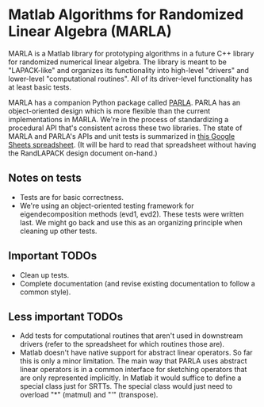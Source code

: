 # Matlab Algorithms for Randomized Linear Algebra (MARLA)

MARLA is a Matlab library for prototyping algorithms in a future C++ library for randomized numerical linear algebra.
The library is meant to be "LAPACK-like" and organizes its functionality into high-level "drivers" and lower-level "computational routines".
All of its driver-level functionality has at least basic tests.

MARLA has a companion Python package called [PARLA](https://github.com/BallisticLA/parla).
PARLA has an object-oriented design which is more flexible than the current implementations in MARLA.
We're in the process of standardizing a procedural API that's consistent across these two libraries.
The state of MARLA and PARLA's APIs and unit tests is summarized in [this Google Sheets spreadsheet](https://docs.google.com/spreadsheets/d/15vIS5wkaVB5lUoVQZqg7J_2qsK04ycVN47Mo2LuIKAo/edit?usp=sharing).
(It will be hard to read that spreadsheet without having the RandLAPACK design document on-hand.)

## Notes on tests
* Tests are for basic correctness.
* We're using an object-oriented testing framework for eigendecomposition
  methods (evd1, evd2). These tests were written last. We might go
  back and use this as an organizing principle when cleaning up other tests.

## Important TODOs

* Clean up tests.
* Complete documentation (and revise existing documentation to follow
  a common style).

## Less important TODOs

 * Add tests for computational routines that aren't used in downstream
   drivers (refer to the spreadsheet for which routines those are).
 * Matlab doesn't have native support for abstract linear operators.
   So far this is only a minor limitation.
   The main way that PARLA uses abstract linear operators is in 
   a common interface for sketching operators that are only represented
   implicitly. In Matlab it would suffice to define a special class
   just for SRTTs. The special class would just need to overload
   "*" (matmul) and "'" (transpose).